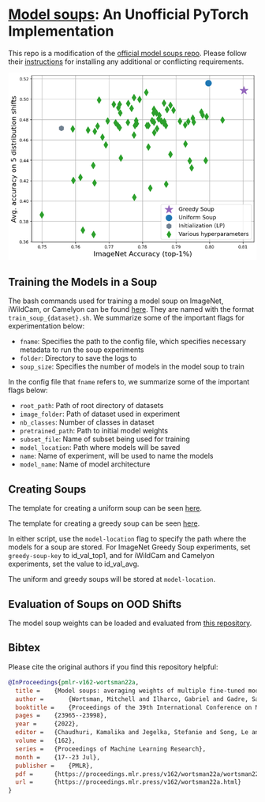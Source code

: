 # [Model soups](https://arxiv.org/abs/2203.05482): An Unofficial PyTorch Implementation

This repo is a modification of the [official model soups repo](https://github.com/mlfoundations/model-soups). Please follow their [instructions](https://github.com/mlfoundations/model-soups#install-dependencies-and-downloading-datasets) for installing any additional or conflicting requirements.

<p align="center">
<img src="figure.png", width="625"/>
</p>


## Training the Models in a Soup

The bash commands used for training a model soup on ImageNet, iWildCam, or Camelyon can be found [here](https://github.com/ksarangmath/model-soups/tree/main/commands). They are named with the format `train_soup_{dataset}.sh`. We summarize some of the important flags for experimentation below:

* `fname`: Specifies the path to the config file, which specifies necessary metadata to run the soup experiments
* `folder`: Directory to save the logs to
* `soup_size`: Specifies the number of models in the model soup to train

In the config file that `fname` refers to, we summarize some of the important flags below:

* `root_path`: Path of root directory of datasets
* `image_folder`: Path of dataset used in experiment
* `nb_classes`: Number of classes in dataset
* `pretrained_path`: Path to initial model weights
* `subset_file`: Name of subset being used for training
* `model_location`: Path where models will be saved
* `name`: Name of experiment, will be used to name the models
* `model_name`: Name of model architecture


## Creating Soups

The template for creating a uniform soup can be seen [here](https://github.com/ksarangmath/model-soups/blob/main/commands/create_uniform_soup.sh).

The template for creating a greedy soup can be seen [here](https://github.com/ksarangmath/model-soups/blob/main/commands/create_greedy_soup.sh).

In either script, use the `model-location` flag to specify the path where the models for a soup are stored. For ImageNet Greedy Soup experiments, set `greedy-soup-key` to id_val_top1, and for iWildCam and Camelyon experiments, set the value to id_val_avg.

The uniform and greedy soups will be stored at `model-location`.


## Evaluation of Soups on OOD Shifts

The model soup weights can be loaded and evaluated from [this repository](https://github.com/Aaditya-Singh/Low-Shot-Robustness). 


## Bibtex

Please cite the original authors if you find this repository helpful:
```bibtex
@InProceedings{pmlr-v162-wortsman22a,
  title = 	 {Model soups: averaging weights of multiple fine-tuned models improves accuracy without increasing inference time},
  author =       {Wortsman, Mitchell and Ilharco, Gabriel and Gadre, Samir Ya and Roelofs, Rebecca and Gontijo-Lopes, Raphael and Morcos, Ari S and Namkoong, Hongseok and Farhadi, Ali and Carmon, Yair and Kornblith, Simon and Schmidt, Ludwig},
  booktitle = 	 {Proceedings of the 39th International Conference on Machine Learning},
  pages = 	 {23965--23998},
  year = 	 {2022},
  editor = 	 {Chaudhuri, Kamalika and Jegelka, Stefanie and Song, Le and Szepesvari, Csaba and Niu, Gang and Sabato, Sivan},
  volume = 	 {162},
  series = 	 {Proceedings of Machine Learning Research},
  month = 	 {17--23 Jul},
  publisher =    {PMLR},
  pdf = 	 {https://proceedings.mlr.press/v162/wortsman22a/wortsman22a.pdf},
  url = 	 {https://proceedings.mlr.press/v162/wortsman22a.html}
}


```
